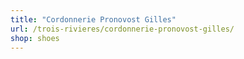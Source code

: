 ```yaml
---
title: "Cordonnerie Pronovost Gilles"
url: /trois-rivieres/cordonnerie-pronovost-gilles/
shop: shoes
---
```

